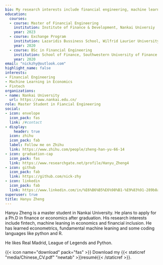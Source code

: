 ```yaml
---
bio: My research interests include financial engineering, machine learning in economics and fintech.
education:
  courses:
  - course: Master of Financial Engineering
    institution: Institute of Finance & Development, Nankai Universiy
    year: 2023
  - course: Exchange Program
    institution: Lazaridis Bussiness School, Wilfrid Laurier University
    year: 2020
  - course: BSc in Financial Engineering
    institution: School of Finance, Southwestern University of Finance & Economics
    year: 2020
email: "nickzhy@outlook.com"
highlight_name: false
interests:
- Financial Engineering
- Machine Learning in Economics
- Fintech
organizations:
- name: Nankai University
  url: https://www.nankai.edu.cn/
role: Master Student in Fiancial Engineering
social:
- icon: envelope
  icon_pack: fas
  link: /#contact
- display:
    header: true
  icon: zhihu
  icon_pack: fab
  label: Follow me on Zhihu
  link: https://www.zhihu.com/people/zheng-han-yu-66-14
- icon: graduation-cap
  icon_pack: fas
  link: https://www.researchgate.net/profile/Hanyu_Zheng4
- icon: github
  icon_pack: fab
  link: https://github.com/nick-zhy
- icon: linkedin
  icon_pack: fab
  link: https://www.linkedin.com/in/%E6%B6%B5%E6%98%B1-%E9%83%91-289b8a155/
superuser: true
title: Hanyu Zheng
---
```

Hanyu Zheng is a master student in Nankai University. He plans to apply for a Ph.D in finance  or economics after graduation. His research interests include fintech, machine leaning in economics and financial inclusion. He has learned econometrics, fundamental machine leaning and some coding languages like python and R.

He likes Real Madrid, League of Legends and Python.

{{< icon name="download" pack="fas" >}} Download my {{< staticref "media/Chinese_CV.pdf" "newtab" >}}resumé{{< /staticref >}}.
